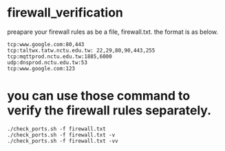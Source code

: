 # firewall_verification

preapare your firewall rules as be a file, firewall.txt.
the format is as below.

```
tcp:www.google.com:80,443
tcp:taltwx.tatw.nctu.edu.tw: 22,29,80,90,443,255
tcp:mqttprod.nctu.edu.tw:1885,6000
udp:dnsprod.nctu.edu.tw:53
tcp:www.google.com:123
```


# you can use those command to verify the firewall rules separately.

```
./check_ports.sh -f firewall.txt
./check_ports.sh -f firewall.txt -v
./check_ports.sh -f firewall.txt -vv
```
